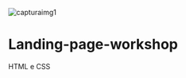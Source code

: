 ![capturaimg1](https://user-images.githubusercontent.com/107891985/177459551-dcd1a36b-39a1-43fb-9b86-b5764ecc1afc.png)
# Landing-page-workshop
HTML e CSS
